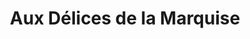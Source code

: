 ---
title: "Aux Délices de la Marquise"
url: /arnac-pompadour/aux-delices-de-la-marquise/
shop: Bäckerei
---